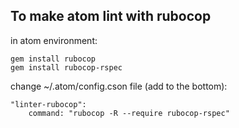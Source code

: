 ## To make atom lint with rubocop

in atom environment:

```shell
gem install rubocop
gem install rubocop-rspec
```

change ~/.atom/config.cson file (add to the bottom):

```
"linter-rubocop":
    command: "rubocop -R --require rubocop-rspec"
```
